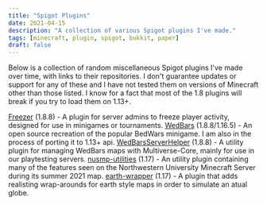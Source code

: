 ```yaml
---
title: "Spigot Plugins"
date: 2021-04-15
description: "A collection of various Spigot plugins I've made."
tags: [minecraft, plugin, spigot, bukkit, paper]
draft: false
---
```

Below is a collection of random miscellaneous Spigot plugins I've made over time, with links to their repositories. I don't guarantee updates or support for any of these and I have not tested them on versions of Minecraft other than those listed. I know for a fact that most  of the 1.8 plugins will break if you try to load them on 1.13+.

[Freezer](https://github.com/jackburkhardt/Freezer) (1.8.8) - A plugin for server admins to freeze player activity, designed for use in minigames or tournaments.
[WedBars](https://github.com/dilanx/WedBars) (1.8.8/1.16.5) - An open source recreation of the popular BedWars minigame. I am also in the process of porting it to 1.13+ api.
[WedBarsServerHelper](https://github.com/jackburkhardt/WedBarsServerHelper) (1.8.8) - A utility plugin for managing WedBars maps with Multiverse-Core, mainly for use in our playtesting servers.
[nusmp-utilities](https://github.com/jackburkhardt/nusmp-utilities) (1.17) - An utility plugin containing many of the features seen on the Northwestern University Minecraft Server during its summer 2021 map.
[earth-wrapper](https://github.com/jackburkhardt/earth-wrapper) (1.17) - A plugin that adds realisting wrap-arounds for earth style maps in order to simulate an atual globe.
